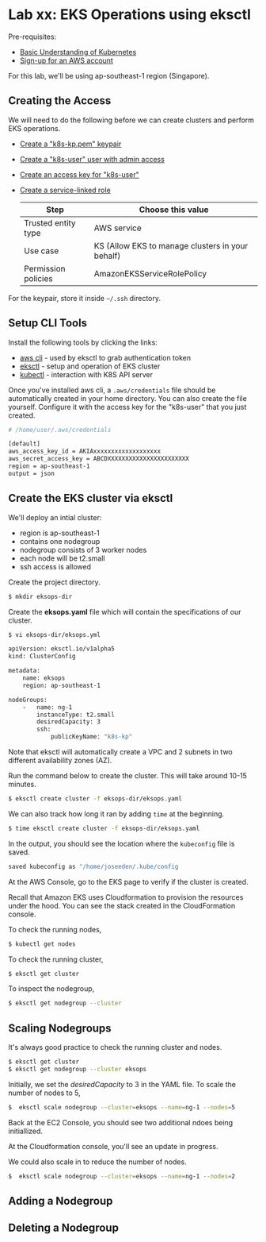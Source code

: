
# Lab xx: EKS Operations using eksctl

Pre-requisites:

  - [Basic Understanding of Kubernetes](../README.md#kubernetes)
  - [Sign-up for an AWS account](../README.md#pre-requisites)

For this lab, we'll be using ap-southeast-1 region (Singapore).

## Creating the Access 

We will need to do the following before we can create clusters and perform EKS operations.

- [Create a "k8s-kp.pem" keypair](https://docs.aws.amazon.com/AWSEC2/latest/UserGuide/create-key-pairs.html)

- [Create a "k8s-user" user with admin access](https://www.techrepublic.com/article/how-to-create-an-administrator-iam-user-and-group-in-aws/)

- [Create an access key for "k8s-user"](https://docs.aws.amazon.com/IAM/latest/UserGuide/id_credentials_access-keys.html#Using_CreateAccessKey)

- [Create a service-linked role](https://us-east-1.console.aws.amazon.com/iamv2/home#/roles)


    Step | Choose this value | 
    ---------|----------|
    Trusted entity type | AWS service | 
    Use case | KS (Allow EKS to manage clusters in your behalf) |
    Permission policies | AmazonEKSServiceRolePolicy

For the keypair, store it inside <code>~/.ssh</code> directory.

## Setup CLI Tools

Install the following tools by clicking the links:

- [aws cli](../README.md#pre-requisites) - used by eksctl to grab authentication token
- [eksctl](../README.md#pre-requisites) - setup and operation of EKS cluster 
- [kubectl](../README.md#pre-requisites) - interaction with K8S API server

Once you've installed aws cli, a <code>.aws/credentials</code> file should be automatically created in your home directory. You can also create the file yourself. Configure it with the access key for the "k8s-user" that you just created.

```bash
# /home/user/.aws/credentials

[default]
aws_access_key_id = AKIAxxxxxxxxxxxxxxxxxxx
aws_secret_access_key = ABCDXXXXXXXXXXXXXXXXXXXXXXX
region = ap-southeast-1
output = json
```

## Create the EKS cluster via eksctl

We'll deploy an intial cluster:
- region is ap-southeast-1
- contains one nodegroup
- nodegroup consists of 3 worker nodes
- each node will be t2.small
- ssh access is allowed

Create the project directory.

```bash
$ mkdir eksops-dir
```

Create the **eksops.yaml** file which will contain the specifications of our cluster.

```bash
$ vi eksops-dir/eksops.yml

apiVersion: eksctl.io/v1alpha5
kind: ClusterConfig

metadata:
    name: eksops
    region: ap-southeast-1 

nodeGroups:
    -   name: ng-1
        instanceType: t2.small
        desiredCapacity: 3
        ssh: 
            publicKeyName: "k8s-kp"
```

Note that eksctl will automatically create a VPC and 2 subnets in two different availability zones (AZ).

Run the command below to create the cluster. This will take around 10-15 minutes.

```bash
$ eksctl create cluster -f eksops-dir/eksops.yaml
```

We can also track how long it ran by adding <code>time</code> at the beginning.

```bash
$ time eksctl create cluster -f eksops-dir/eksops.yaml
```

In the output, you should see the location where the <code>kubeconfig</code> file is saved.

```bash
saved kubeconfig as "/home/joseeden/.kube/config 
```

At the AWS Console, go to the EKS page to verify if the cluster is created.

<!-- ![](../Images/labxx-eksctldone.png)   -->

Recall that Amazon EKS uses Cloudformation to provision the resources under the hood. You can see the stack created in the CloudFormation console.

<!-- ![](../Images/labxx-eksctl-cfdone.png)   -->


To check the running nodes,

```bash
$ kubectl get nodes 
```

To check the running cluster,

```bash
$ eksctl get cluster 
```

To inspect the nodegroup,

```bash
$ eksctl get nodegroup --cluster  
```

## Scaling Nodegroups

It's always good practice to check the running cluster and nodes.

```bash
$ eksctl get cluster 
$ eksctl get nodegroup --cluster eksops
```

Initially, we set the *desiredCapacity* to 3 in the YAML file. To scale the number of nodes to 5,

```bash
$  eksctl scale nodegroup --cluster=eksops --name=ng-1 --nodes=5
```

Back at the EC2 Console, you should see two additional ndoes being initiallized.



At the Cloudformation console, you'll see an update in progress.



We could also scale in to reduce the number of nodes. 

```bash
$  eksctl scale nodegroup --cluster=eksops --name=ng-1 --nodes=2
```


## Adding a Nodegroup



## Deleting a Nodegroup